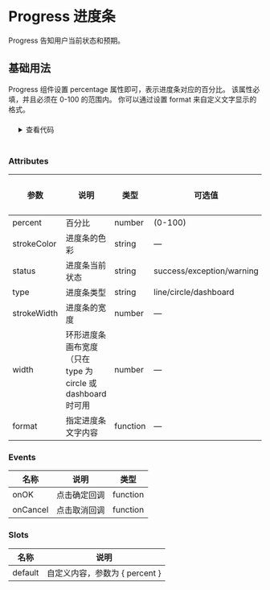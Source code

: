 # Progress 进度条

Progress 告知用户当前状态和预期。

## 基础用法

Progress 组件设置 percentage 属性即可，表示进度条对应的百分比。 该属性必填，并且必须在 0-100 的范围内。 你可以通过设置 format 来自定义文字显示的格式。

<details>

```vue
<template>
    <div class="demo-progress">
        <dz-progress :percentage="50" />
        <dz-progress :percentage="100" :format="format" />
        <dz-progress :percentage="100" status="success" />
        <dz-progress :percentage="100" status="warning" />
        <dz-progress :percentage="50" status="exception" />
    </div>
</template>

<script lang="ts" setup>
const format = percentage => (percentage === 100 ? "Full" : `${percentage}%`);
</script>

<style scoped>
.demo-progress .el-progress--line {
    margin-bottom: 15px;
    width: 350px;
}
</style>
```

<summary style="margin: 20px;">查看代码</summary>
</details>

### Attributes

| 参数        | 说明                                                        | 类型     | 可选值                    | 默认值 |
| ----------- | ----------------------------------------------------------- | -------- | ------------------------- | ------ |
| percent     | 百分比                                                      | number   | (0-100)                   | 无     |
| strokeColor | 进度条的色彩                                                | string   | —                         | ''     |
| status      | 进度条当前状态                                              | string   | success/exception/warning | 无     |
| type        | 进度条类型                                                  | string   | line/circle/dashboard     | line   |
| strokeWidth | 进度条的宽度                                                | number   | —                         | 6      |
| width       | 环形进度条画布宽度（只在 type 为 circle 或 dashboard 时可用 | number   | —                         | 126    |
| format      | 指定进度条文字内容                                          | function | —                         | 无     |

### Events

| 名称     | 说明         | 类型     |
| -------- | ------------ | -------- |
| onOK     | 点击确定回调 | function |
| onCancel | 点击取消回调 | function |

### Slots

| 名称    | 说明                           |
| ------- | ------------------------------ |
| default | 自定义内容，参数为 { percent } |
